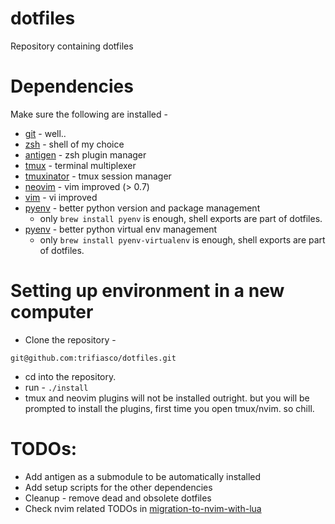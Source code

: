 # dotfiles
Repository containing dotfiles

# Dependencies
Make sure the following are installed -
- [git](https://git-scm.com/) - well..
- [zsh](https://www.zsh.org/) - shell of my choice
- [antigen](https://github.com/zsh-users/antigen) - zsh plugin manager
- [tmux](https://github.com/tmux) - terminal multiplexer
- [tmuxinator](https://github.com/tmuxinator/tmuxinator) - tmux session manager
- [neovim](https://neovim.io/) - vim improved (> 0.7)
- [vim](https://www.vim.org/) - vi improved
- [pyenv](https://github.com/pyenv/pyenv) - better python version and package management
    - only `brew install pyenv` is enough, shell exports are part of dotfiles.
- [pyenv](https://github.com/pyenv/pyenv-virtualenv) - better python virtual env management
    - only `brew install pyenv-virtualenv` is enough, shell exports are part of dotfiles.

# Setting up environment in a new computer
- Clone the repository - 
```
git@github.com:trifiasco/dotfiles.git
```
- cd into the repository.
- run - `./install`
- tmux and neovim plugins will not be installed outright. but you will be prompted to install the plugins, first time you open tmux/nvim. so chill.


# TODOs:
- Add antigen as a submodule to be automatically installed
- Add setup scripts for the other dependencies
- Cleanup - remove dead and obsolete dotfiles
- Check nvim related TODOs in [migration-to-nvim-with-lua](./migration-to-nvim-with-lua.md)
